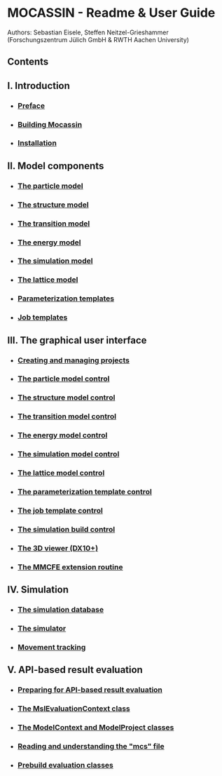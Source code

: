 # MOCASSIN - Readme & User Guide
Authors: Sebastian Eisele, Steffen Neitzel-Grieshammer
(Forschungszentrum Jülich GmbH & RWTH Aachen University)

## Contents

## I. Introduction

- ### [Preface](./preface.md)
- ### [Building Mocassin](./building-mocassin.md)
- ### [Installation](./installation.md)

## II. Model components

- ### [The particle model](./particle-model.md)
- ### [The structure model](./structure-model.md)
- ### [The transition model](./transition-model.md)
- ### [The energy model](./energy-model.md)
- ### [The simulation model](./simulation-model.md)
- ### [The lattice model](./lattice-model.md)
- ### [Parameterization templates](./parameterization-templates.md)
- ### [Job templates](./job-templates.md)

## III. The graphical user interface

- ### [Creating and managing projects](./ui-managing-projects.md)
- ### [The particle model control](./ui-particle-control.md)
- ### [The structure model control](./ui-structure-control.md)
- ### [The transition model control](./ui-transition-control.md)
- ### [The energy model control](./ui-energy-control.md)
- ### [The simulation model control](./ui-simulation-control.md)
- ### [The lattice model control](./ui-lattice-control.md)
- ### [The parameterization template control](./ui-parameterization-control.md)
- ### [The job template control](./ui-job-template-control.md)
- ### [The simulation build control](./ui-simulation-build-control.md)
- ### [The 3D viewer (DX10+)](./ui-3d10-viewer.md)
- ### [The MMCFE extension routine](./mmcfe-routine.md)

## IV. Simulation

- ### [The simulation database](./the-simulation-database.md)
- ### [The simulator](./the-simulator.md)
- ### [Movement tracking](./movement-tracking.md)

## V. API-based result evaluation

- ### [Preparing for API-based result evaluation](./api-preparing-for-analysis.md)
- ### [The MslEvaluationContext class](./api-msl-evaluation-context.md)
- ### [The ModelContext and ModelProject classes](./api-model-project-and-context.md)
- ### [Reading and understanding the "mcs" file](./api-mcs-file-contents.md)
- ### [Prebuild evaluation classes](./api-ready-evaluation-classes.md)